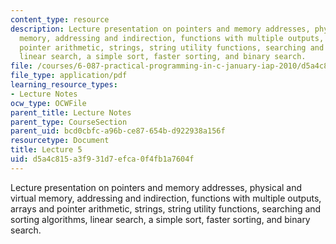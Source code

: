 ```yaml
---
content_type: resource
description: Lecture presentation on pointers and memory addresses, physical and virtual
  memory, addressing and indirection, functions with multiple outputs, arrays and
  pointer arithmetic, strings, string utility functions, searching and sorting algorithms,
  linear search, a simple sort, faster sorting, and binary search.
file: /courses/6-087-practical-programming-in-c-january-iap-2010/d5a4c815a3f931d7efca0f4fb1a7604f_MIT6_087IAP10_lec05.pdf
file_type: application/pdf
learning_resource_types:
- Lecture Notes
ocw_type: OCWFile
parent_title: Lecture Notes
parent_type: CourseSection
parent_uid: bcd0cbfc-a96b-ce87-654b-d922938a156f
resourcetype: Document
title: Lecture 5
uid: d5a4c815-a3f9-31d7-efca-0f4fb1a7604f
---
```

Lecture presentation on pointers and memory addresses, physical and virtual memory, addressing and indirection, functions with multiple outputs, arrays and pointer arithmetic, strings, string utility functions, searching and sorting algorithms, linear search, a simple sort, faster sorting, and binary search.

